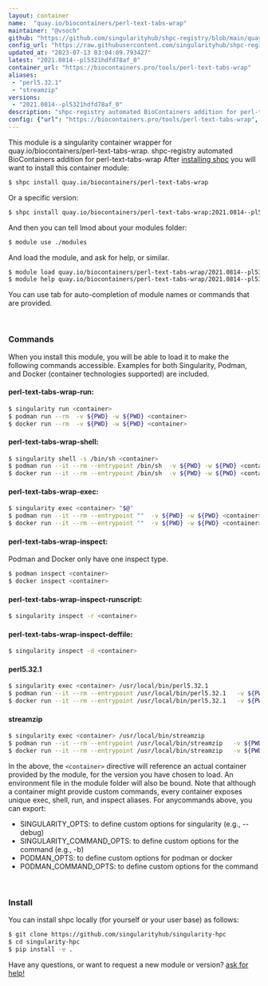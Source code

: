 ```yaml
---
layout: container
name:  "quay.io/biocontainers/perl-text-tabs-wrap"
maintainer: "@vsoch"
github: "https://github.com/singularityhub/shpc-registry/blob/main/quay.io/biocontainers/perl-text-tabs-wrap/container.yaml"
config_url: "https://raw.githubusercontent.com/singularityhub/shpc-registry/main/quay.io/biocontainers/perl-text-tabs-wrap/container.yaml"
updated_at: "2023-07-13 03:04:09.793427"
latest: "2021.0814--pl5321hdfd78af_0"
container_url: "https://biocontainers.pro/tools/perl-text-tabs-wrap"
aliases:
 - "perl5.32.1"
 - "streamzip"
versions:
 - "2021.0814--pl5321hdfd78af_0"
description: "shpc-registry automated BioContainers addition for perl-text-tabs-wrap"
config: {"url": "https://biocontainers.pro/tools/perl-text-tabs-wrap", "maintainer": "@vsoch", "description": "shpc-registry automated BioContainers addition for perl-text-tabs-wrap", "latest": {"2021.0814--pl5321hdfd78af_0": "sha256:598bc68a64d9c658a051eab9f15cd979b6e4f99c5ecb45fb0a7af824844058f3"}, "tags": {"2021.0814--pl5321hdfd78af_0": "sha256:598bc68a64d9c658a051eab9f15cd979b6e4f99c5ecb45fb0a7af824844058f3"}, "docker": "quay.io/biocontainers/perl-text-tabs-wrap", "aliases": {"perl5.32.1": "/usr/local/bin/perl5.32.1", "streamzip": "/usr/local/bin/streamzip"}}
---
```


This module is a singularity container wrapper for quay.io/biocontainers/perl-text-tabs-wrap.
shpc-registry automated BioContainers addition for perl-text-tabs-wrap
After [installing shpc](#install) you will want to install this container module:


```bash
$ shpc install quay.io/biocontainers/perl-text-tabs-wrap
```

Or a specific version:

```bash
$ shpc install quay.io/biocontainers/perl-text-tabs-wrap:2021.0814--pl5321hdfd78af_0
```

And then you can tell lmod about your modules folder:

```bash
$ module use ./modules
```

And load the module, and ask for help, or similar.

```bash
$ module load quay.io/biocontainers/perl-text-tabs-wrap/2021.0814--pl5321hdfd78af_0
$ module help quay.io/biocontainers/perl-text-tabs-wrap/2021.0814--pl5321hdfd78af_0
```

You can use tab for auto-completion of module names or commands that are provided.

<br>

### Commands

When you install this module, you will be able to load it to make the following commands accessible.
Examples for both Singularity, Podman, and Docker (container technologies supported) are included.

#### perl-text-tabs-wrap-run:

```bash
$ singularity run <container>
$ podman run --rm  -v ${PWD} -w ${PWD} <container>
$ docker run --rm  -v ${PWD} -w ${PWD} <container>
```

#### perl-text-tabs-wrap-shell:

```bash
$ singularity shell -s /bin/sh <container>
$ podman run --it --rm --entrypoint /bin/sh  -v ${PWD} -w ${PWD} <container>
$ docker run --it --rm --entrypoint /bin/sh  -v ${PWD} -w ${PWD} <container>
```

#### perl-text-tabs-wrap-exec:

```bash
$ singularity exec <container> "$@"
$ podman run --it --rm --entrypoint ""  -v ${PWD} -w ${PWD} <container> "$@"
$ docker run --it --rm --entrypoint ""  -v ${PWD} -w ${PWD} <container> "$@"
```

#### perl-text-tabs-wrap-inspect:

Podman and Docker only have one inspect type.

```bash
$ podman inspect <container>
$ docker inspect <container>
```

#### perl-text-tabs-wrap-inspect-runscript:

```bash
$ singularity inspect -r <container>
```

#### perl-text-tabs-wrap-inspect-deffile:

```bash
$ singularity inspect -d <container>
```


#### perl5.32.1

```bash
$ singularity exec <container> /usr/local/bin/perl5.32.1
$ podman run --it --rm --entrypoint /usr/local/bin/perl5.32.1   -v ${PWD} -w ${PWD} <container> -c " $@"
$ docker run --it --rm --entrypoint /usr/local/bin/perl5.32.1   -v ${PWD} -w ${PWD} <container> -c " $@"
```


#### streamzip

```bash
$ singularity exec <container> /usr/local/bin/streamzip
$ podman run --it --rm --entrypoint /usr/local/bin/streamzip   -v ${PWD} -w ${PWD} <container> -c " $@"
$ docker run --it --rm --entrypoint /usr/local/bin/streamzip   -v ${PWD} -w ${PWD} <container> -c " $@"
```



In the above, the `<container>` directive will reference an actual container provided
by the module, for the version you have chosen to load. An environment file in the
module folder will also be bound. Note that although a container
might provide custom commands, every container exposes unique exec, shell, run, and
inspect aliases. For anycommands above, you can export:

 - SINGULARITY_OPTS: to define custom options for singularity (e.g., --debug)
 - SINGULARITY_COMMAND_OPTS: to define custom options for the command (e.g., -b)
 - PODMAN_OPTS: to define custom options for podman or docker
 - PODMAN_COMMAND_OPTS: to define custom options for the command

<br>

### Install

You can install shpc locally (for yourself or your user base) as follows:

```bash
$ git clone https://github.com/singularityhub/singularity-hpc
$ cd singularity-hpc
$ pip install -e .
```

Have any questions, or want to request a new module or version? [ask for help!](https://github.com/singularityhub/singularity-hpc/issues)